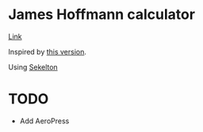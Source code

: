 # James Hoffmann calculator
[Link](https://mascent.github.io/james-hoffmann-calculator/)


Inspired by [this version](https://coda.io/@alessandro-mingione/hoffmann-coffee-calculator).

Using [Sekelton](http://getskeleton.com/)


# TODO
- Add AeroPress
